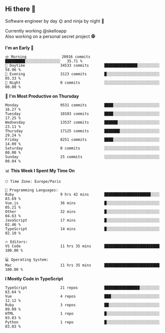 ## Hi there 👋

Software engineer by day 🌞 and ninja by night 🌝

Currently working @skelloapp <br>
Also working on a personal secret project 🕵️

<!--START_SECTION:waka-->
**I'm an Early 🐤** 

```text
🌞 Morning                20916 commits       █████████░░░░░░░░░░░░░░░░   35.71 % 
🌆 Daytime                34533 commits       ███████████████░░░░░░░░░░   58.96 % 
🌃 Evening                3123 commits        █░░░░░░░░░░░░░░░░░░░░░░░░   05.33 % 
🌙 Night                  0 commits           ░░░░░░░░░░░░░░░░░░░░░░░░░   00.00 % 
```
📅 **I'm Most Productive on Thursday** 

```text
Monday                   9531 commits        ████░░░░░░░░░░░░░░░░░░░░░   16.27 % 
Tuesday                  10103 commits       ████░░░░░░░░░░░░░░░░░░░░░   17.25 % 
Wednesday                13537 commits       ██████░░░░░░░░░░░░░░░░░░░   23.11 % 
Thursday                 17125 commits       ███████░░░░░░░░░░░░░░░░░░   29.24 % 
Friday                   8251 commits        ████░░░░░░░░░░░░░░░░░░░░░   14.09 % 
Saturday                 0 commits           ░░░░░░░░░░░░░░░░░░░░░░░░░   00.00 % 
Sunday                   25 commits          ░░░░░░░░░░░░░░░░░░░░░░░░░   00.04 % 
```


📊 **This Week I Spent My Time On** 

```text
🕑︎ Time Zone: Europe/Paris

💬 Programming Languages: 
Ruby                     9 hrs 42 mins       █████████████████████░░░░   83.69 % 
Vue.js                   36 mins             █░░░░░░░░░░░░░░░░░░░░░░░░   05.21 % 
Other                    32 mins             █░░░░░░░░░░░░░░░░░░░░░░░░   04.63 % 
JavaScript               17 mins             █░░░░░░░░░░░░░░░░░░░░░░░░   02.46 % 
TypeScript               14 mins             █░░░░░░░░░░░░░░░░░░░░░░░░   02.10 % 

🔥 Editors: 
VS Code                  11 hrs 35 mins      █████████████████████████   100.00 % 

💻 Operating System: 
Mac                      11 hrs 35 mins      █████████████████████████   100.00 % 
```

**I Mostly Code in TypeScript** 

```text
TypeScript               21 repos            ████████████████░░░░░░░░░   63.64 % 
Vue                      4 repos             ███░░░░░░░░░░░░░░░░░░░░░░   12.12 % 
Ruby                     3 repos             ██░░░░░░░░░░░░░░░░░░░░░░░   09.09 % 
HTML                     1 repo              █░░░░░░░░░░░░░░░░░░░░░░░░   03.03 % 
Python                   1 repo              █░░░░░░░░░░░░░░░░░░░░░░░░   03.03 % 
```




<!--END_SECTION:waka-->

<!--
**antoinelncl/antoinelncl** is a ✨ _special_ ✨ repository because its `README.md` (this file) appears on your GitHub profile.

Here are some ideas to get you started:

- 🔭 I’m currently working on ...
- 🌱 I’m currently learning ...
- 👯 I’m looking to collaborate on ...
- 🤔 I’m looking for help with ...
- 💬 Ask me about ...
- 📫 How to reach me: ...
- 😄 Pronouns: ...
- ⚡ Fun fact: ...
-->
